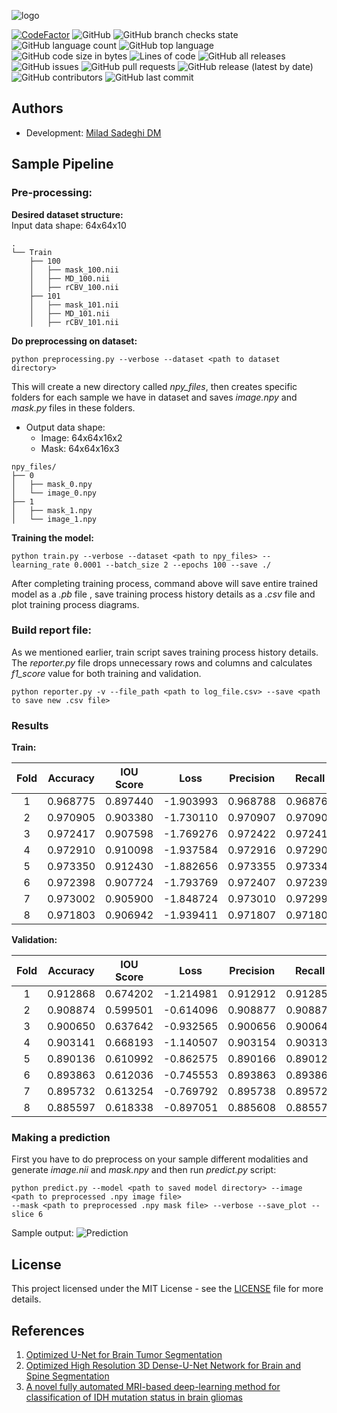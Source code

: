 ![logo](data/logo.png)

[![CodeFactor](https://www.codefactor.io/repository/github/everlookneversee/bts_dp_mri/badge)](https://www.codefactor.io/repository/github/everlookneversee/bts_dp_mri)
![GitHub](https://img.shields.io/github/license/EverLookNeverSee/BTS_DP_MRI)
![GitHub branch checks state](https://img.shields.io/github/checks-status/EverLookNeverSee/BTS_DP_MRI/main)
![GitHub language count](https://img.shields.io/github/languages/count/EverLookNeverSee/BTS_DP_MRI)
![GitHub top language](https://img.shields.io/github/languages/top/EverLookNeverSee/BTS_DP_MRI)
![GitHub code size in bytes](https://img.shields.io/github/languages/code-size/EverLookNeverSee/BTS_DP_MRI)
![Lines of code](https://img.shields.io/tokei/lines/github/EverLookNeverSee/BTS_DP_MRI)
![GitHub all releases](https://img.shields.io/github/downloads/EverLookNeverSee/BTS_DP_MRI/total)
![GitHub issues](https://img.shields.io/github/issues-raw/EverLookNeverSee/BTS_DP_MRI)
![GitHub pull requests](https://img.shields.io/github/issues-pr-raw/EverLookNeverSee/BTS_DP_MRI)
![GitHub release (latest by date)](https://img.shields.io/github/v/release/EverLookNeverSee/BTS_DP_MRI)
![GitHub contributors](https://img.shields.io/github/contributors/EverLookNeverSee/BTS_DP_MRI)
![GitHub last commit](https://img.shields.io/github/last-commit/EverLookNeverSee/BTS_DP_MRI)

## Authors
* Development: [Milad Sadeghi DM](https://elns.ir)


## Sample Pipeline
### Pre-processing:  
**Desired dataset structure:**  
Input data shape: 64x64x10
```
.
└── Train
    ├── 100
    │   ├── mask_100.nii
    │   ├── MD_100.nii
    │   ├── rCBV_100.nii
    ├── 101
    │   ├── mask_101.nii
    │   ├── MD_101.nii
    │   ├── rCBV_101.nii
```
**Do preprocessing on dataset:**  
```shell
python preprocessing.py --verbose --dataset <path to dataset directory>
```
This will create a new directory called *npy_files*, then creates specific folders for
each sample we have in dataset and saves *image.npy* and *mask.py* files in these folders.  
* Output data shape:  
    * Image: 64x64x16x2     
    * Mask: 64x64x16x3
```
npy_files/
├── 0
│   ├── mask_0.npy
│   └── image_0.npy
├── 1
│   ├── mask_1.npy
│   └── image_1.npy
```
**Training the model:**  
```shell
python train.py --verbose --dataset <path to npy_files> --learning_rate 0.0001 --batch_size 2 --epochs 100 --save ./
```
After completing training process, command above will save entire trained model as a *.pb* file
, save training process history details as a *.csv* file and plot training process diagrams.


### Build report file:
As we mentioned earlier, train script saves training process history details. The *reporter.py*
file drops unnecessary rows and columns and calculates *f1_score* value for both training and validation.
```shell
python reporter.py -v --file_path <path to log_file.csv> --save <path to save new .csv file>
```

### Results
**Train:**  

| Fold    |  Accuracy      |   IOU Score   |   Loss        |   Precision  |   Recall   |   F1-Score   |
|  :----: |    :----:      |   :----:      |  :----:       |    :----:    |   :----:   |   :----:     |
| 1       | 0.968775       |   0.897440    |  -1.903993    |   0.968788   |  0.968766  |  0.968777    |
| 2       | 0.970905       |   0.903380    |  -1.730110    |   0.970907   |  0.970904  |  0.970905    |
| 3       | 0.972417       |   0.907598    |  -1.769276    |   0.972422   |  0.972415  |  0.972419    |
| 4       | 0.972910       |   0.910098    |  -1.937584    |   0.972916   |  0.972903  |  0.972909    |
| 5       | 0.973350       |   0.912430    |  -1.882656    |   0.973355   |  0.973342  |  0.973349    |
| 6       | 0.972398       |   0.907724    |  -1.793769    |   0.972407   |  0.972395  |  0.972401    |
| 7       | 0.973002       |   0.905900    |  -1.848724    |   0.973010   |  0.972997  |  0.973004    |
| 8       | 0.971803       |   0.906942    |  -1.939411    |   0.971807   |  0.971801  |  0.971804    |

**Validation:**

| Fold    |  Accuracy      |   IOU Score   |   Loss        |   Precision  |   Recall   |   F1-Score   |
|  :----: |    :----:      |   :----:      |  :----:       |    :----:    |   :----:   |   :----:     |
| 1       | 0.912868       |   0.674202    |  -1.214981    |   0.912912   |  0.912853  |  0.912882    |
| 2       | 0.908874       |   0.599501    |  -0.614096    |   0.908877   |  0.908874  |  0.908876    |
| 3       | 0.900650       |   0.637642    |  -0.932565    |   0.900656   |  0.900642  |  0.900649    |
| 4       | 0.903141       |   0.668193    |  -1.140507    |   0.903154   |  0.903133  |  0.903143    |
| 5       | 0.890136       |   0.610992    |  -0.862575    |   0.890166   |  0.890125  |  0.890145    |
| 6       | 0.893863       |   0.612036    |  -0.745553    |   0.893863   |  0.893863  |  0.893863    |
| 7       | 0.895732       |   0.613254    |  -0.769792    |   0.895738   |  0.895725  |  0.895732    |
| 8       | 0.885597       |   0.618338    |  -0.897051    |   0.885608   |  0.885578  |  0.885593    |


### Making a prediction
First you have to do preprocess on your sample different modalities and generate *image.nii* and
*mask.npy* and then run *predict.py* script:
```shell
python predict.py --model <path to saved model directory> --image <path to preprocessed .npy image file>
--mask <path to preprocessed .npy mask file> --verbose --save_plot --slice 6
```
Sample output:
![Prediction](data/prediction.png)


## License
This project licensed under the MIT License - see the [LICENSE](LICENSE) file for more details.


## References
1. [Optimized U-Net for Brain Tumor Segmentation](https://arxiv.org/abs/2110.03352)
2. [Optimized High Resolution 3D Dense-U-Net Network for Brain and Spine Segmentation](https://www.mdpi.com/2076-3417/9/3/404)
3. [A novel fully automated MRI-based deep-learning method for classification of IDH mutation status in brain gliomas](https://pubmed.ncbi.nlm.nih.gov/31637430/)
